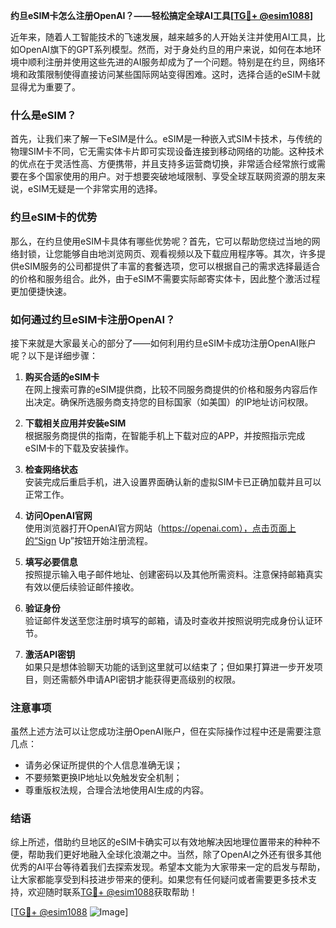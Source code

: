 **约旦eSIM卡怎么注册OpenAI？——轻松搞定全球AI工具[[TG💪+ @esim1088](https://t.me/s/esim1088)]**

近年来，随着人工智能技术的飞速发展，越来越多的人开始关注并使用AI工具，比如OpenAI旗下的GPT系列模型。然而，对于身处约旦的用户来说，如何在本地环境中顺利注册并使用这些先进的AI服务却成为了一个问题。特别是在约旦，网络环境和政策限制使得直接访问某些国际网站变得困难。这时，选择合适的eSIM卡就显得尤为重要了。

### 什么是eSIM？

首先，让我们来了解一下eSIM是什么。eSIM是一种嵌入式SIM卡技术，与传统的物理SIM卡不同，它无需实体卡片即可实现设备连接到移动网络的功能。这种技术的优点在于灵活性高、方便携带，并且支持多运营商切换，非常适合经常旅行或需要在多个国家使用的用户。对于想要突破地域限制、享受全球互联网资源的朋友来说，eSIM无疑是一个非常实用的选择。

### 约旦eSIM卡的优势

那么，在约旦使用eSIM卡具体有哪些优势呢？首先，它可以帮助您绕过当地的网络封锁，让您能够自由地浏览网页、观看视频以及下载应用程序等。其次，许多提供eSIM服务的公司都提供了丰富的套餐选项，您可以根据自己的需求选择最适合的价格和服务组合。此外，由于eSIM不需要实际邮寄实体卡，因此整个激活过程更加便捷快速。

### 如何通过约旦eSIM卡注册OpenAI？

接下来就是大家最关心的部分了——如何利用约旦eSIM卡成功注册OpenAI账户呢？以下是详细步骤：

1. **购买合适的eSIM卡**  
   在网上搜索可靠的eSIM提供商，比较不同服务商提供的价格和服务内容后作出决定。确保所选服务商支持您的目标国家（如美国）的IP地址访问权限。

2. **下载相关应用并安装eSIM**  
   根据服务商提供的指南，在智能手机上下载对应的APP，并按照指示完成eSIM卡的下载及安装操作。

3. **检查网络状态**  
   安装完成后重启手机，进入设置界面确认新的虚拟SIM卡已正确加载并且可以正常工作。

4. **访问OpenAI官网**  
   使用浏览器打开OpenAI官方网站（https://openai.com），点击页面上的“Sign Up”按钮开始注册流程。

5. **填写必要信息**  
   按照提示输入电子邮件地址、创建密码以及其他所需资料。注意保持邮箱真实有效以便后续验证邮件接收。

6. **验证身份**  
   验证邮件发送至您注册时填写的邮箱，请及时查收并按照说明完成身份认证环节。

7. **激活API密钥**  
   如果只是想体验聊天功能的话到这里就可以结束了；但如果打算进一步开发项目，则还需额外申请API密钥才能获得更高级别的权限。

### 注意事项

虽然上述方法可以让您成功注册OpenAI账户，但在实际操作过程中还是需要注意几点：
- 请务必保证所提供的个人信息准确无误；
- 不要频繁更换IP地址以免触发安全机制；
- 尊重版权法规，合理合法地使用AI生成的内容。

### 结语

综上所述，借助约旦地区的eSIM卡确实可以有效地解决因地理位置带来的种种不便，帮助我们更好地融入全球化浪潮之中。当然，除了OpenAI之外还有很多其他优秀的AI平台等待着我们去探索发现。希望本文能为大家带来一定的启发与帮助，让大家都能享受到科技进步带来的便利。如果您有任何疑问或者需要更多技术支持，欢迎随时联系[TG💪+ @esim1088](https://t.me/s/esim1088)获取帮助！

[[TG💪+ @esim1088](https://t.me/s/esim1088) ![Image](https://i.postimg.cc/4NQfJmqS/Snipaste-2025-05-13-00-14-12.png)]